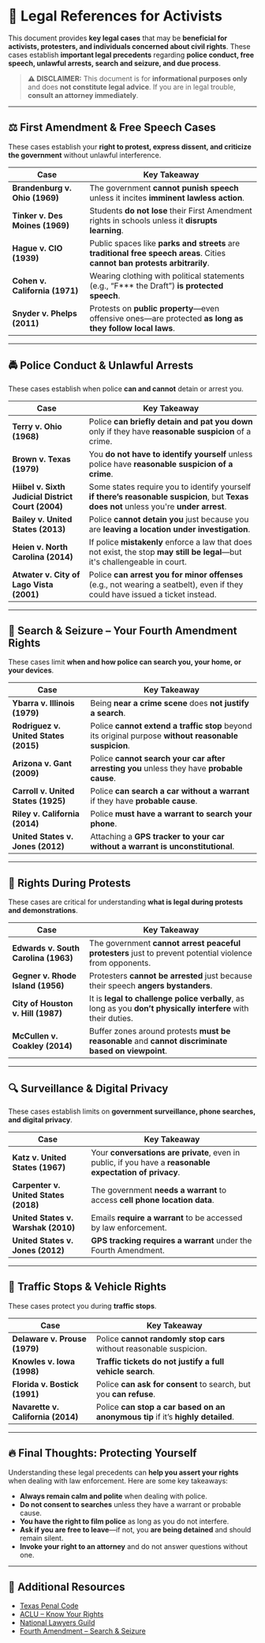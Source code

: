 # 📜 Legal References for Activists

This document provides **key legal cases** that may be **beneficial for activists, protesters, and individuals concerned about civil rights**. These cases establish **important legal precedents** regarding **police conduct, free speech, unlawful arrests, search and seizure, and due process**.

> **⚠ DISCLAIMER:** This document is for **informational purposes only** and does **not constitute legal advice**. If you are in legal trouble, **consult an attorney immediately**.

---

## ⚖ First Amendment & Free Speech Cases
These cases establish your **right to protest, express dissent, and criticize the government** without unlawful interference.

| **Case** | **Key Takeaway** |
|----------|-----------------|
| **Brandenburg v. Ohio (1969)** | The government **cannot punish speech** unless it incites **imminent lawless action**. |
| **Tinker v. Des Moines (1969)** | Students **do not lose** their First Amendment rights in schools unless it **disrupts learning**. |
| **Hague v. CIO (1939)** | Public spaces like **parks and streets** are **traditional free speech areas**. Cities **cannot ban protests arbitrarily**. |
| **Cohen v. California (1971)** | Wearing clothing with political statements (e.g., “F*** the Draft”) **is protected speech**. |
| **Snyder v. Phelps (2011)** | Protests on **public property**—even offensive ones—are protected **as long as they follow local laws**. |

---

## 🚔 Police Conduct & Unlawful Arrests
These cases establish when police **can and cannot** detain or arrest you.

| **Case** | **Key Takeaway** |
|----------|-----------------|
| **Terry v. Ohio (1968)** | Police **can briefly detain and pat you down** only if they have **reasonable suspicion** of a crime. |
| **Brown v. Texas (1979)** | You **do not have to identify yourself** unless police have **reasonable suspicion of a crime**. |
| **Hiibel v. Sixth Judicial District Court (2004)** | Some states require you to identify yourself **if there’s reasonable suspicion**, but **Texas does not** unless you're **under arrest**. |
| **Bailey v. United States (2013)** | Police **cannot detain you** just because you are **leaving a location under investigation**. |
| **Heien v. North Carolina (2014)** | If police **mistakenly** enforce a law that does not exist, the stop **may still be legal**—but it's challengeable in court. |
| **Atwater v. City of Lago Vista (2001)** | Police **can arrest you for minor offenses** (e.g., not wearing a seatbelt), even if they could have issued a ticket instead. |

---

## 🚨 Search & Seizure – Your Fourth Amendment Rights
These cases limit **when and how police can search you, your home, or your devices**.

| **Case** | **Key Takeaway** |
|----------|-----------------|
| **Ybarra v. Illinois (1979)** | Being **near a crime scene** does **not justify a search**. |
| **Rodriguez v. United States (2015)** | Police **cannot extend a traffic stop** beyond its original purpose **without reasonable suspicion**. |
| **Arizona v. Gant (2009)** | Police **cannot search your car after arresting you** unless they have **probable cause**. |
| **Carroll v. United States (1925)** | Police **can search a car without a warrant** if they have **probable cause**. |
| **Riley v. California (2014)** | Police **must have a warrant to search your phone**. |
| **United States v. Jones (2012)** | Attaching a **GPS tracker to your car without a warrant is unconstitutional**. |

---

## 🛑 Rights During Protests
These cases are critical for understanding **what is legal during protests and demonstrations**.

| **Case** | **Key Takeaway** |
|----------|-----------------|
| **Edwards v. South Carolina (1963)** | The government **cannot arrest peaceful protesters** just to prevent potential violence from opponents. |
| **Gegner v. Rhode Island (1956)** | Protesters **cannot be arrested** just because their speech **angers bystanders**. |
| **City of Houston v. Hill (1987)** | It is **legal to challenge police verbally**, as long as you **don’t physically interfere** with their duties. |
| **McCullen v. Coakley (2014)** | Buffer zones around protests **must be reasonable** and **cannot discriminate based on viewpoint**. |

---

## 🔍 Surveillance & Digital Privacy
These cases establish limits on **government surveillance, phone searches, and digital privacy**.

| **Case** | **Key Takeaway** |
|----------|-----------------|
| **Katz v. United States (1967)** | Your **conversations are private**, even in public, if you have a **reasonable expectation of privacy**. |
| **Carpenter v. United States (2018)** | The government **needs a warrant** to access **cell phone location data**. |
| **United States v. Warshak (2010)** | Emails **require a warrant** to be accessed by law enforcement. |
| **United States v. Jones (2012)** | **GPS tracking requires a warrant** under the Fourth Amendment. |

---

## 🚗 Traffic Stops & Vehicle Rights
These cases protect you during **traffic stops**.

| **Case** | **Key Takeaway** |
|----------|-----------------|
| **Delaware v. Prouse (1979)** | Police **cannot randomly stop cars** without reasonable suspicion. |
| **Knowles v. Iowa (1998)** | **Traffic tickets do not justify a full vehicle search**. |
| **Florida v. Bostick (1991)** | Police **can ask for consent** to search, but you **can refuse**. |
| **Navarette v. California (2014)** | Police **can stop a car based on an anonymous tip** if it’s **highly detailed**. |

---

## 🔥 Final Thoughts: Protecting Yourself
Understanding these legal precedents can **help you assert your rights** when dealing with law enforcement. Here are some key takeaways:

- **Always remain calm and polite** when dealing with police.
- **Do not consent to searches** unless they have a warrant or probable cause.
- **You have the right to film police** as long as you do not interfere.
- **Ask if you are free to leave**—if not, you **are being detained** and should remain silent.
- **Invoke your right to an attorney** and do not answer questions without one.

---

## 📌 Additional Resources
- [Texas Penal Code](https://statutes.capitol.texas.gov/?link=PE)
- [ACLU – Know Your Rights](https://www.aclu.org/know-your-rights)
- [National Lawyers Guild](https://www.nlg.org/)
- [Fourth Amendment – Search & Seizure](https://constitution.congress.gov/constitution/amendment-4/)
